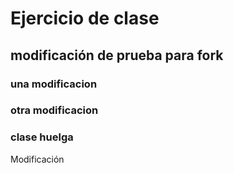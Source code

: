 # Ejercicio de clase

## modificación de prueba para fork

### una modificacion

### otra modificacion

### clase huelga

Modificación